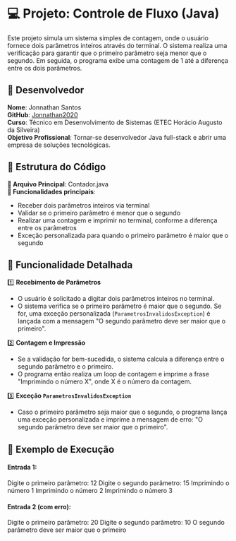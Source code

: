 # 💻 Projeto: Controle de Fluxo (Java)

Este projeto simula um sistema simples de contagem, onde o usuário fornece dois parâmetros inteiros através do terminal. O sistema realiza uma verificação para garantir que o primeiro parâmetro seja menor que o segundo. Em seguida, o programa exibe uma contagem de 1 até a diferença entre os dois parâmetros.

## 👤 **Desenvolvedor**  
**Nome**: Jonnathan Santos  
**GitHub**: [Jonnathan2020](https://github.com/Jonnathan2020)  
**Curso**: Técnico em Desenvolvimento de Sistemas (ETEC Horácio Augusto da Silveira)  
**Objetivo Profissional**: Tornar-se desenvolvedor Java full-stack e abrir uma empresa de soluções tecnológicas.

## 📂 **Estrutura do Código**  
**🧾 Arquivo Principal**: Contador.java  
**🔄 Funcionalidades principais**:
- Receber dois parâmetros inteiros via terminal  
- Validar se o primeiro parâmetro é menor que o segundo  
- Realizar uma contagem e imprimir no terminal, conforme a diferença entre os parâmetros  
- Exceção personalizada para quando o primeiro parâmetro é maior que o segundo

## 🔧 **Funcionalidade Detalhada**

1️⃣ **Recebimento de Parâmetros**  
- O usuário é solicitado a digitar dois parâmetros inteiros no terminal.  
- O sistema verifica se o primeiro parâmetro é maior que o segundo. Se for, uma exceção personalizada (`ParametrosInvalidosException`) é lançada com a mensagem "O segundo parâmetro deve ser maior que o primeiro".

2️⃣ **Contagem e Impressão**  
- Se a validação for bem-sucedida, o sistema calcula a diferença entre o segundo parâmetro e o primeiro.  
- O programa então realiza um loop de contagem e imprime a frase "Imprimindo o número X", onde X é o número da contagem.

3️⃣ **Exceção `ParametrosInvalidosException`**  
- Caso o primeiro parâmetro seja maior que o segundo, o programa lança uma exceção personalizada e imprime a mensagem de erro: "O segundo parâmetro deve ser maior que o primeiro".

## 🧪 **Exemplo de Execução**

#### Entrada 1:  

Digite o primeiro parâmetro:
12
Digite o segundo parâmetro:
15
Imprimindo o número 1
Imprimindo o número 2
Imprimindo o número 3

#### Entrada 2 (com erro):  

Digite o primeiro parâmetro:
20
Digite o segundo parâmetro:
10
O segundo parâmetro deve ser maior que o primeiro